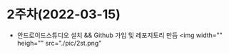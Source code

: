 # 2주차(2022-03-15)
- 안드로이드스튜디오 설치 && Github 가입 및 레포지토리 만듬
 <img width="" heigh="" src="./pic/2st.png"</img>
